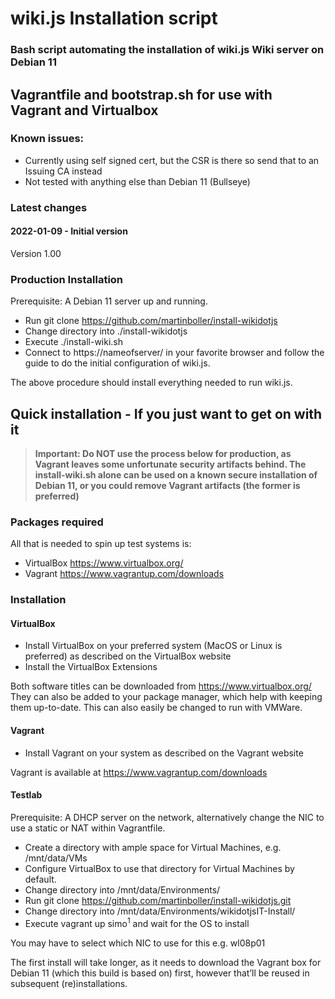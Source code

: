 # wiki.js Installation script

### Bash script automating the installation of wiki.js Wiki server on Debian 11

## Vagrantfile and bootstrap.sh for use with Vagrant and Virtualbox

### Known issues:
  - Currently using self signed cert, but the CSR is there so send that to an Issuing CA instead
  - Not tested with anything else than Debian 11 (Bullseye)

### Latest changes 
#### 2022-01-09 - Initial version
  Version 1.00

### Production Installation
Prerequisite: A Debian 11 server up and running.
- Run git clone https://github.com/martinboller/install-wikidotjs
- Change directory into ./install-wikidotjs
- Execute ./install-wiki.sh
- Connect to https://nameofserver/ in your favorite browser and follow the guide to do the initial configuration of wiki.js.

The above procedure should install everything needed to run wiki.js.


## Quick installation - If you just want to get on with it

>**Important: Do NOT use the process below for production, as Vagrant leaves some unfortunate security artifacts behind. The install-wiki.sh alone can be used on a known secure installation of Debian 11, or you could remove Vagrant artifacts (the former is preferred)**

### Packages required
All that is needed to spin up test systems is:
 - VirtualBox https://www.virtualbox.org/
 - Vagrant https://www.vagrantup.com/downloads
 
### Installation
#### VirtualBox
 - Install VirtualBox on your preferred system (MacOS or Linux is preferred) as described on the VirtualBox website
 - Install the VirtualBox Extensions

Both software titles can be downloaded from https://www.virtualbox.org/
They can also be added to your package manager, which help with keeping them up-to-date. This can also easily be changed to run with VMWare.
 
#### Vagrant
 - Install Vagrant on your system as described on the Vagrant website

Vagrant is available at https://www.vagrantup.com/downloads
 
#### Testlab
Prerequisite: A DHCP server on the network, alternatively change the NIC to use a static or NAT within Vagrantfile.
 - Create a directory with ample space for Virtual Machines, e.g. /mnt/data/VMs
 - Configure VirtualBox to use that directory for Virtual Machines by default.
 - Change directory into /mnt/data/Environments/
 - Run git clone https://github.com/martinboller/install-wikidotjs.git
 - Change directory into /mnt/data/Environments/wikidotjsIT-Install/
 - Execute vagrant up simo<sup>1</sup> and wait for the OS to install


You may have to select which NIC to use for this e.g. wl08p01
 
The first install will take longer, as it needs to download the Vagrant box for Debian 11 (which this build is based on) first, however that’ll be reused in subsequent (re)installations.